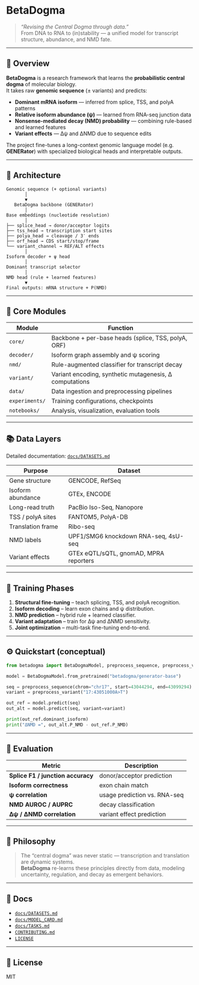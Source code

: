 # BetaDogma

> _“Revising the Central Dogma through data.”_  
> From DNA to RNA to (in)stability — a unified model for transcript structure, abundance, and NMD fate.

---

## 🔬 Overview

**BetaDogma** is a research framework that learns the **probabilistic central dogma** of molecular biology.  
It takes raw **genomic sequence** (± variants) and predicts:

- **Dominant mRNA isoform** — inferred from splice, TSS, and polyA patterns  
- **Relative isoform abundance (ψ)** — learned from RNA-seq junction data  
- **Nonsense-mediated decay (NMD) probability** — combining rule-based and learned features  
- **Variant effects** — Δψ and ΔNMD due to sequence edits

The project fine-tunes a long-context genomic language model (e.g. **GENERator**) with specialized biological heads and interpretable outputs.

---

## 🧱 Architecture

```
Genomic sequence (+ optional variants)
       │
       ▼
   BetaDogma backbone (GENERator)
       │
Base embeddings (nucleotide resolution)
       │
├── splice_head → donor/acceptor logits
├── tss_head → transcription start sites
├── polya_head → cleavage / 3′ ends
├── orf_head → CDS start/stop/frame
└── variant_channel → REF/ALT effects
       │
Isoform decoder + ψ head
       │
Dominant transcript selector
       │
NMD head (rule + learned features)
       ▼
Final outputs: mRNA structure + P(NMD)
```

---

## 🧩 Core Modules

| Module | Function |
|---------|-----------|
| `core/` | Backbone + per-base heads (splice, TSS, polyA, ORF) |
| `decoder/` | Isoform graph assembly and ψ scoring |
| `nmd/` | Rule-augmented classifier for transcript decay |
| `variant/` | Variant encoding, synthetic mutagenesis, Δ computations |
| `data/` | Data ingestion and preprocessing pipelines |
| `experiments/` | Training configurations, checkpoints |
| `notebooks/` | Analysis, visualization, evaluation tools |

---

## 📚 Data Layers

Detailed documentation: [`docs/DATASETS.md`](./docs/DATASETS.md)

| Purpose | Dataset |
|----------|----------|
| Gene structure | GENCODE, RefSeq |
| Isoform abundance | GTEx, ENCODE |
| Long-read truth | PacBio Iso-Seq, Nanopore |
| TSS / polyA sites | FANTOM5, PolyA-DB |
| Translation frame | Ribo-seq |
| NMD labels | UPF1/SMG6 knockdown RNA-seq, 4sU-seq |
| Variant effects | GTEx eQTL/sQTL, gnomAD, MPRA reporters |

---

## 🧠 Training Phases

1. **Structural fine-tuning** – teach splicing, TSS, and polyA recognition.  
2. **Isoform decoding** – learn exon chains and ψ distribution.  
3. **NMD prediction** – hybrid rule + learned classifier.  
4. **Variant adaptation** – train for Δψ and ΔNMD sensitivity.  
5. **Joint optimization** – multi-task fine-tuning end-to-end.

---

## ⚙️ Quickstart (conceptual)

```python
from betadogma import BetaDogmaModel, preprocess_sequence, preprocess_variant

model = BetaDogmaModel.from_pretrained("betadogma/generator-base")

seq = preprocess_sequence(chrom="chr17", start=43044294, end=43099294)
variant = preprocess_variant("17:43051000A>T")

out_ref = model.predict(seq)
out_alt = model.predict(seq, variant=variant)

print(out_ref.dominant_isoform)
print("ΔNMD =", out_alt.P_NMD - out_ref.P_NMD)
```

---

## 🧪 Evaluation

| Metric | Description |
|---------|-------------|
| **Splice F1 / junction accuracy** | donor/acceptor prediction |
| **Isoform correctness** | exon chain match |
| **ψ correlation** | usage prediction vs. RNA-seq |
| **NMD AUROC / AUPRC** | decay classification |
| **Δψ / ΔNMD correlation** | variant effect prediction |

---

## 🧬 Philosophy

> The “central dogma” was never static — transcription and translation are dynamic systems.  
> **BetaDogma** re-learns these principles directly from data, modeling uncertainty, regulation, and decay as emergent behaviors.

---

## 📖 Docs

- [`docs/DATASETS.md`](./docs/DATASETS.md)
- [`docs/MODEL_CARD.md`](./docs/MODEL_CARD.md)
- [`docs/TASKS.md`](./docs/TASKS.md)
- [`CONTRIBUTING.md`](./CONTRIBUTING.md)
- [`LICENSE`](./LICENSE)

---

## 📜 License

MIT
